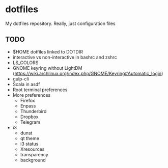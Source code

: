# dotfiles
My dotfiles repository. Really, just configuration files

## TODO
- $HOME dotfiles linked to DOTDIR
- interactive vs non-interactive in bashrc and zshrc
- LS_COLORS
- GNOME keyring without LightDM
  (https://wiki.archlinux.org/index.php/GNOME/Keyring#Automatic_login)
- gulp-cli
- Scala in asdf
- Root terminal preferences
- More preferences
  + Firefox
  + Enpass
  + Thunderbird
  + Dropbox
  + Telegram
- i3
   + dunst
   + qt theme
   + i3 status
   + Xresources
   + transparency
   + background
